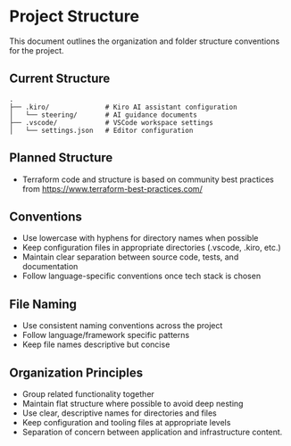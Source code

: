 # Project Structure

This document outlines the organization and folder structure conventions for the project.

## Current Structure
```
.
├── .kiro/              # Kiro AI assistant configuration
│   └── steering/       # AI guidance documents
├── .vscode/            # VSCode workspace settings
│   └── settings.json   # Editor configuration
```

## Planned Structure
- Terraform code and structure is based on community best practices from https://www.terraform-best-practices.com/

## Conventions
- Use lowercase with hyphens for directory names when possible
- Keep configuration files in appropriate directories (.vscode, .kiro, etc.)
- Maintain clear separation between source code, tests, and documentation
- Follow language-specific conventions once tech stack is chosen

## File Naming
- Use consistent naming conventions across the project
- Follow language/framework specific patterns
- Keep file names descriptive but concise

## Organization Principles
- Group related functionality together
- Maintain flat structure where possible to avoid deep nesting
- Use clear, descriptive names for directories and files
- Keep configuration and tooling files at appropriate levels
- Separation of concern between application and infrastructure content.